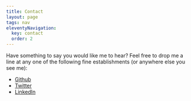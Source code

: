 ```yaml
---
title: Contact
layout: page
tags: nav
eleventyNavigation:
  key: contact
  order: 2
---
```


Have something to say you would like me to hear? Feel free to drop me a line at any one of the following fine establishments (or anywhere else you see me):

- [Github](http://github.com/craveytrain)
- [Twitter](http://twitter.com/craveytrain)
- [LinkedIn](http://www.linkedin.com/in/craveytrain)
